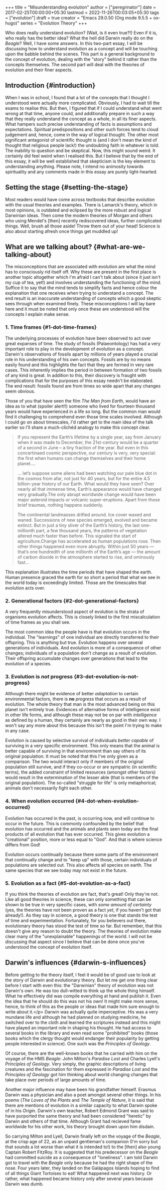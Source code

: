 +++
title = "Misunderstanding evolution"
author = ["peregrinator"]
date = 2017-02-25T00:00:00+05:30
lastmod = 2022-11-26T00:03:05+05:30
tags = ["evolution"]
draft = true
creator = "Emacs 29.0.50 (Org mode 9.5.5 + ox-hugo)"
series = "Evolution Theory"
+++

Who does really understand evolution? (Wait, is it even true?!) Even
if it is, who really has the better idea? What the hell did Darwin
really do on the _Beagle_? Well, I have some answers. In this
two-part essay, I will be discussing how to understand evolution as a
concept and will be touching upon the babble behind the scenes. This
part is a general background to the concept of evolution, dealing with
the "story" behind it rather than the concepts themselves. The second
part will deal with the theories of evolution and their finer
aspects.


## Introduction {#introduction}

When I was in school, I found that a lot of the concepts that I
thought I understood were actually more complicated. Obviously, I had
to wait till the exams to realise this. But then, I figured that if I
could understand what went wrong at that time, anyone could, and
additionally prepare in such a way that they really understand the
concept as a whole, in all its finer aspects. What hampers such
precise understanding of facts is assumptions and
expectations. Spiritual predispositions and other such forces tend to
cloud judgement and, hence, come in the way of logical thought. The
other most significant antagonist of scientific thought is (and I
don't mean the kind of thought that religious people lack!) the
undoubting faith in whatever is told. The inability to question and be
skeptical. Now, this might sound weird. It certainly did feel weird
when I realised this. But I believe that by the end of this essay, it
will be well established that skepticism is the key element to
understanding anything. Please note, I intend no animosity towards
spirituality and any comments made in this essay are purely
light-hearted.


## Setting the stage {#setting-the-stage}

Most readers would have come across textbooks that describe evolution
with the usual theories and examples. There is Lamarck's theory, which
in most opinions, is outdated and eclipsed by the more robust and
logical Darwinian ideas. Then come the modern theories of Morgan and
others who using Mendel's [then] recently rediscovered ideas, further
complicated things. Well, brush all those aside! Throw them out of
your head! Science is also about starting afresh once things get
muddled up!


## What are we talking about? {#what-are-we-talking-about}

The misconceptions that are associated with evolution are what the
mind has to consciously rid itself off. Why these are present in the
first place is another topic altogether which I'm afraid I can't talk
about (since it just isn't my cup of tea, yet!) and involves
understanding the functioning of the mind. Suffice it to say that the
mind tends to simplify facts and hence colour the explanation that one
receives when trying to understand a concept. The end result is an
inaccurate understanding of concepts which a good skeptic sees through
when examined finely. These misconceptions I will lay bare here
and it must be noted that only once these are understood will the
concepts I explain make sense.


### 1. Time frames {#1-dot-time-frames}

The underlying processes of evolution have been observed to act over
great expanses of time. The study of fossils (Palaeontology) has had a
very important role to play in the development of evolution as a
concept. Darwin's observations of fossils apart by millions of
years played a crucial role in his understanding of his own
concepts. Fossils are by no means easily found and this highlights the
fact that they are formed in very rare cases. This inherently implies
the period in between formation of two fossils of any kind is
great. In addition to this, their discovery is fraught with
complications that for the purposes of this essay needn't be
elaborated. The end result: fossils found are from times so wide apart
that any changes seem obvious.

Those of you that have seen the film _The Man from Earth_, would have an
idea as to what (spoiler alert!!) someone who lived for fourteen
thousand years would have experienced in a life so long. But the
common man would find it challenging to comprehend even those time
scales involved. Although I could go on about timescales, I'd rather
get to the main idea of the talk earlier so I'll share a much-clichéd
analogy to make this concept clear.

> If you represent the Earth’s lifetime by a single year, say from
> January when it was made to December, the 21st-century would be a
> quarter of a second in June – a tiny fraction of the year. But even in
> this concertinaed cosmic perspective, our century is very, very
> special: the first when humans can change themselves and their home
> planet….
>
> … let’s suppose some aliens had been watching our pale blue dot in the
> cosmos from afar, not just for 40 years, but for the entire 4.5
> billion-year history of our Earth. What would they have seen? Over
> nearly all that immense time, Earth’s appearance would have changed
> very gradually.The only abrupt worldwide change would have been major
> asteroid impacts or volcanic super-eruptions. Apart from those brief
> traumas, nothing happens suddenly.
>
> The continental landmasses drifted around. Ice cover waxed and
> waned. Successions of new species emerged, evolved and became
> extinct. But in just a tiny sliver of the Earth’s history, the last
> one-millionth part, a few thousand years, the patterns of vegetation
> altered much faster than before. This signaled the start of
> agriculture.Change has accelerated as human populations rose. Then
> other things happened even more abruptly. Within just 50 years —
> that’s one hundredth of one millionth of the Earth’s age — the amount
> of carbon dioxide in the atmosphere started to rise, and ominously
> fast…

This explanation illustrates the time periods that have shaped
the earth. Human presence graced the earth for so short a period that
what we see in the world today is exceedingly limited. Those are the
timescales that evolution acts over.


### 2. Generational factors {#2-dot-generational-factors}

A very frequently misunderstood aspect of evolution is the strata of
organisms evolution affects. This is closely linked to the first
miscalculation of time frames as you shall see.

The most common idea the people have is that evolution occurs in the
individual. The "learnings" of one individual are directly transferred
to their offspring. This is anything but true. Evolution happens over
several generations of individuals. And evolution is more of a
consequence of other changes; individuals of a population don't change
as a result of evolution. Their offspring accumulate changes over
generations that lead to the evolution of a species.


### 3. Evolution is _not_ progress {#3-dot-evolution-is-not-progress}

Although there might be evidence of better _adaptation_ to certain
environmental factors, there is **no** _progress_ that
occurs as a result of evolution. The whole theory that man is the most
advanced being on this planet isn't entirely true. Evidences of
alternative forms of intelligence exist in other life forms, and
although these may not be on par with _intelligence_ as defined by a
human, they certainly are nearly as good in their own way. I won't say
any more about this because this isn't the point I'm trying to make in
any case.

Evolution is caused by selective survival of individuals
_better capable_ of surviving in a very specific environment. This only
means that the animal is better capable of surviving in that
environment than say others of its original population. It must be
noted that this I've only given as a comparison. The two would
interact only if members of the original population still survive, and
if they co-occur or are sympatric (in scientific terms), the added
constraint of limited resources (amongst other factors) would result
in the extermination of the lesser able (that is members of the
original population). The so-called "struggle for life" is only
metaphorical; animals don't necessarily fight each other.


### 4. When evolution occurred {#4-dot-when-evolution-occurred}

Evolution has occurred in the past, is occurring now, and will
continue to occur in the future. This is commonly confounded by the
belief that evolution has occurred and the animals and plants seen
today are the final products of all evolution that has ever
occurred. This gives evolution a "creational" position, more or less
equal to "God". And that is where science differs from God!

Evolution occurs continually because there some parts of the
environment that continually change and to "keep up" with those,
certain individuals of populations are selected out. This also affects
all species on earth. The same species that we see today may not
exist in the future.


### 5. Evolution as a fact {#5-dot-evolution-as-a-fact}

If you think the theories of evolution are fact, that's great! Only
they're not. Like all good theories in science, these can only
something that can be shown to be true in very specific cases, with
_some amount of certainty_ (yes, the theories have not been proven as a
fact _yet_, if you haven't got that already!). As they say in science, a
good theory is one that stands the test of time and
experimentation. Fortunately, for you believers out there,
evolutionary theory has stood the test of time so far. But remember,
that this doesn't give any reason to doubt the theory. The theories of
evolution make clear many of the "unexplainable" happenings of the
world. I will not be discussing that aspect since I believe that can
be done once you've understood the concept of evolution itself.


## Darwin's influences {#darwin-s-influences}

Before getting to the theory itself, I feel it would be of good use to
look at the story of Darwin and evolutionary theory. But let me get
one thing clear before I start with even this: the "Darwinian" theory
of evolution was not Darwin's own. He was too dull-witted to think up
the whole thing himself. What he effectively did was compile
everything at hand and publish it. Even the idea that he should do
this was not his own! It might make more sense, hence, to think of
this as the people or ideas that made him sure enough to write about
it.&lt;/p&gt; Darwin was actually quite imperceptive. His was a very mundane
life and although he had planned on studying medicine, he switched
over to the cloth and learned the scriptures instead and this might
have played an important role in shaping his thought. He had access to
several books in the library and even read some "prohibited" books
(those books which the clergy thought would endanger their popularity
by getting people interested in science). One such was the _Principles
of Geology_.

Of course, there are the well-known books that he
carried with him on the voyage of the HMS _Beagle_: John
Milton's _Paradise Lost_ and Charles Lyell's _Principles of Geology_. Very
simply, the graphic descriptions of living creatures and the
fascination for them expressed in _Paradise Lost_ and the _Principles of
Geology_ got him thinking about world changing changes that take place
over periods of large amounts of time.

Another major influence may have been his grandfather himself. Erasmus
Darwin was a physician and also a poet amongst several other
things. In his poems (_The Loves of the Plants_ and _The Temple of
Nature_, it is said that there are mentions of evolution in a similar
capacity to what Darwin spoke of in his _Origin_. Darwin's own teacher,
Robert Edmond Grant was said to have purported the same theory and had
been considered "heretic" by Darwin and others of that time. Although
Grant had recieved fame worldwide for his other work, his theory
brought down upon him disdain.

So carrying Milton and Lyell, Darwin finally left on the voyage of the
_Beagle_, at the crisp age of 22, as an unpaid gentleman's companion
(I'm sorry but that sounds a lot worse than what it is intended to!)
to the [then] also young Captain Robert FitzRoy. It is suggested that
his predecessor on the _Beagle_ had committed suicide as a consequence
of "loneliness". I am told Darwin got to travel with the _Beagle_ only
because he had the right shape of the nose. Four years later, they
landed on the Galápagos Islands hoping to find of all things Giant
Tortoises to eat!  What happened next was history. Or rather, what
happened became history only after several years because Darwin was
dumb.
